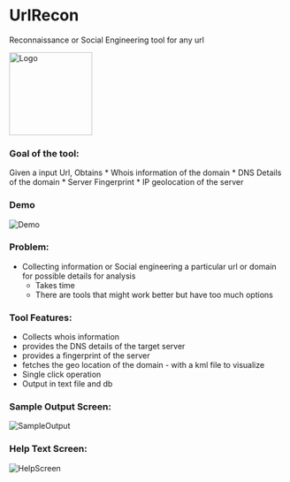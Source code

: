 # UrlRecon
Reconnaissance or Social Engineering tool for any url 

<img src="https://github.com/Srinivas11789/urlRecon/blob/master/logo.png" width="150" height="150" title="Logo">

### Goal of the tool:

Given a input Url, Obtains
        * Whois information of the domain
        * DNS Details of the domain
        * Server Fingerprint 
        * IP geolocation of the server

### Demo
<img src="https://github.com/Srinivas11789/urlRecon/blob/master/samples/urlrecondemo.gif" title="Demo">

### Problem:
* Collecting information or Social engineering a particular url or domain for possible details for analysis
  - Takes time 
  - There are tools that might work better but have too much options

### Tool Features:
* Collects whois information
* provides the DNS details of the target server
* provides a fingerprint of the server
* fetches the geo location of the domain - with a kml file to visualize
* Single click operation
* Output in text file and db 

### Sample Output Screen:

<img src="https://github.com/Srinivas11789/urlRecon/blob/master/samples/sample_output.png" title="SampleOutput">

### Help Text Screen:

<img src="https://github.com/Srinivas11789/urlRecon/blob/master/samples/help_screen.png" title="HelpScreen">



